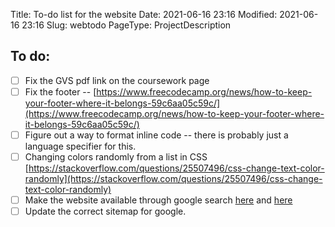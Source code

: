 Title: To-do list for the website
Date: 2021-06-16 23:16
Modified: 2021-06-16 23:16
Slug: webtodo
PageType: ProjectDescription

## To do:
* [ ] Fix the GVS pdf link on the coursework page
* [ ] Fix the footer -- [https://www.freecodecamp.org/news/how-to-keep-your-footer-where-it-belongs-59c6aa05c59c/](https://www.freecodecamp.org/news/how-to-keep-your-footer-where-it-belongs-59c6aa05c59c/)
* [ ] Figure out a way to format inline code -- there is probably just a language specifier for this.
* [ ] Changing colors randomly from a list in CSS [https://stackoverflow.com/questions/25507496/css-change-text-color-randomly](https://stackoverflow.com/questions/25507496/css-change-text-color-randomly)
* [ ] Make the website available through google search [here](https://victor2code.github.io/blog/2019/07/04/jekyll-github-pages-appear-on-Google.html) and [here](https://stackoverflow.com/questions/49073043/get-github-pages-site-found-in-google-search-results)
* [ ] Update the correct sitemap for google.
